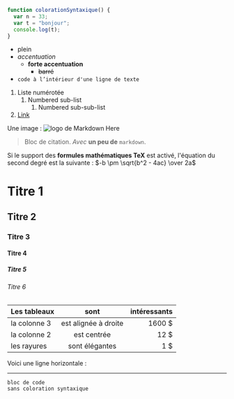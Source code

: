 ```javascript
function colorationSyntaxique() {
  var n = 33;
  var t = "bonjour";
  console.log(t);
}
```

* plein
* *accentuation*
  * **forte accentuation**
    * ~~barré~~
* `code à l’intérieur d'une ligne de texte`

1. Liste numérotée
   1. Numbered sub-list
      1. Numbered sub-sub-list
2. [Link](https://www.google.com)


Une image : ![logo de Markdown Here](http://adam-p.github.io/markdown-here/img/icon24.png)

> Bloc de citation. 
> *Avec* **un peu de** `markdown`.

Si le support des **formules mathématiques TeX** est activé, l'équation du second degré est la suivante : 
$-b \pm \sqrt{b^2 - 4ac} \over 2a$

# Titre 1
## Titre 2
### Titre 3
#### Titre 4
##### Titre 5
###### Titre 6
 
| Les tableaux | sont | intéressants |
| ------------- |:-------------:| -----:|
| la colonne 3 | est alignée à droite | 1600 $ |
| la colonne 2 | est centrée | 12 $ |
| les rayures | sont élégantes | 1 $ |

Voici une ligne horizontale :

---

```
bloc de code
sans coloration syntaxique
```

